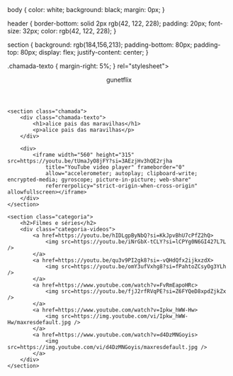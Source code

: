 <html lang="pt-BR">
    body {
    color: white;
    background: black;
    margin: 0px;
}

header {
    border-bottom: solid 2px rgb(42, 122, 228);
    padding: 20px;
    font-size: 32px;
    color: rgb(42, 122, 228);
}

section {
    background: rgb(184,156,213);
    padding-bottom: 80px;
    padding-top: 80px;
    display: flex;
    justify-content: center;
}

.chamada-texto {
    margin-right: 5%;
}
 rel="stylesheet">
    <title>Gunetflix</title>
</head>

<body>
    <header>gunetflix</header>

    <section class="chamada">
        <div class="chamada-texto">
            <h1>alice pais das maravilhas</h1>
            <p>alice pais das maravilhas</p>
        </div>

        <div>
            <iframe width="560" height="315" src=https://youtu.be/tUmaJyO8jFY?si=3AEzjHv3hQE2rjha
                title="YouTube video player" frameborder="0"
                allow="accelerometer; autoplay; clipboard-write; encrypted-media; gyroscope; picture-in-picture; web-share"
                referrerpolicy="strict-origin-when-cross-origin" allowfullscreen></iframe>
        </div>
    </section>

    <section class="categoria">
        <h2>Filmes e séries</h2>
        <div class="categoria-videos">
            <a href=https://youtu.be/hIDLgpByNbQ?si=KkJpvBhU7cPfZ2hQ>
                <img src=https://youtu.be/iNrGbX-tCLY?si=lCPYg0N6GI427L7L />
            </a>
            <a href=https://youtu.be/qu3v9PI2gk8?si=-vQHdQfx2ijkxzdX>
                <img src=https://youtu.be/omY3ufVxhg8?si=fPahtoZCsyOg3YLh />
            </a>
            <a href=https://www.youtube.com/watch?v=FvRmEapoHRc>
                <img src=https://youtu.be/fjJ2rfRVqPE?si=Z6FYQeD8xpdZjkZx />
            </a>
            <a href=https://www.youtube.com/watch?v=Ipkw_hWW-Hw>
                <img src=https://img.youtube.com/vi/Ipkw_hWW-Hw/maxresdefault.jpg />
            </a>
            <a href=https://www.youtube.com/watch?v=d4DzMNGoyis>
                <img src=https://img.youtube.com/vi/d4DzMNGoyis/maxresdefault.jpg />
            </a>
        </div>
    </section>

</body>

</html>
